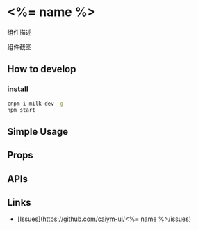 # <%= name %>

组件描述

组件截图

## How to develop

### install

```bash
cnpm i milk-dev -g
npm start
```

## Simple Usage

## Props

## APIs

## Links

- [Issues](https://github.com/caiym-ui/<%= name %>/issues)
